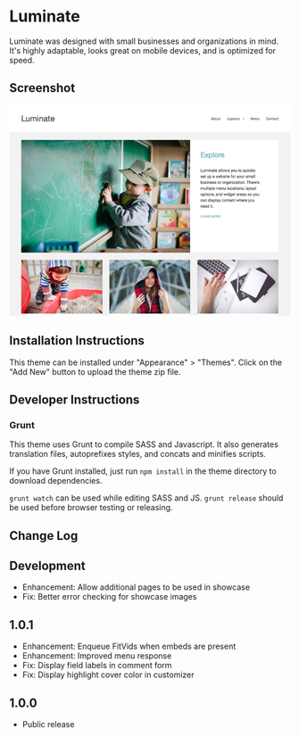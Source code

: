 # Luminate

Luminate was designed with small businesses and organizations in mind. It's highly adaptable, looks great on mobile devices, and is optimized for speed.

## Screenshot

![Luminate Screenshot](https://github.com/DevPress/devpress-luminate/blob/master/screenshot.jpg)

## Installation Instructions

This theme can be installed under "Appearance" > "Themes".  Click on the "Add New" button to upload the theme zip file.

## Developer Instructions

### Grunt

This theme uses Grunt to compile SASS and Javascript.  It also generates translation files, autoprefixes styles, and concats and minifies scripts.

If you have Grunt installed, just run `npm install` in the theme directory to download dependencies.

`grunt watch` can be used while editing SASS and JS.
`grunt release` should be used before browser testing or releasing.

## Change Log

Development
---

* Enhancement: Allow additional pages to be used in showcase
* Fix: Better error checking for showcase images

1.0.1
---

* Enhancement: Enqueue FitVids when embeds are present
* Enhancement: Improved menu response
* Fix: Display field labels in comment form
* Fix: Display highlight cover color in customizer

1.0.0
---

* Public release